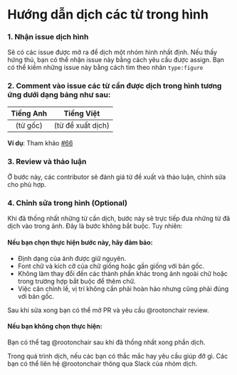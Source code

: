 # Hướng dẫn dịch các từ trong hình

### 1. Nhận issue dịch hình

Sẽ có các issue được mở ra để dịch một nhóm hình nhất định. Nếu thấy hứng thú, bạn có thể nhận issue này bằng cách yêu cầu được assign. Bạn có thể kiếm những issue này
bằng cách tìm theo nhãn `type:figure`

### 2. Comment vào issue các từ cần được dịch trong hình tương ứng dưới dạng bảng như sau:

|Tiếng Anh|Tiếng Việt|
| :---:   | :---:    |
| (từ gốc)| (từ đề xuất dịch) |

**Ví dụ**: Tham khảo [#66](https://github.com/aivivn/d2l-vn/issues/66)

### 3. Review và thảo luận

Ở bước này, các contributor sẽ đánh giá từ đề xuất và thảo luận, chỉnh sửa cho phù hợp.

### 4. Chỉnh sửa trong hình (Optional)

Khi đã thống nhất những từ cần dịch, bước này sẽ trực tiếp đưa những từ đã dịch vào trong ảnh. Đây là bước không bắt buộc. Tuy nhiên:

#### Nếu bạn chọn thực hiện bước này, hãy đảm bảo:
* Định dạng của ảnh được giữ nguyên.
* Font chữ và kích cỡ của chữ giống hoặc gần giống với bản gốc.
* Không làm thay đổi đến các thành phần khác trong ảnh ngoài chữ hoặc trong trường hợp bắt buộc để thêm chữ.
* Việc căn chỉnh lề, vị trí không cần phải hoàn hảo nhưng cũng phải đúng với bản gốc.

Sau khi sửa xong bạn có thể mở PR và yêu cầu @rootonchair review.

#### Nếu bạn không chọn thực hiện:
Bạn có thể tag @rootonchair sau khi đã thống nhất xong phần dịch.

Trong quá trình dịch, nếu các bạn có thắc mắc hay yêu cầu giúp đỡ gì. Các bạn có thể liên hệ @rootonchair thông qua Slack của nhóm dịch.
